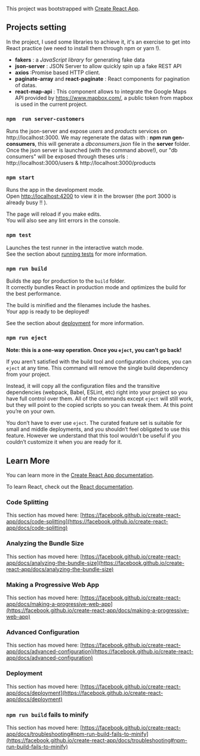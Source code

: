 This project was bootstrapped with [Create React App](https://github.com/facebook/create-react-app).

## Projects setting  
  In the project, I used some libraries to achieve it, it's an exercise to get into React practice (we need to install them through npm or yarn !).

 - <b>fakers</b> : a _JavaScript library_ for generating fake data 
 - <b>json-server</b> : JSON Server to allow quickly spin up a fake REST API
 - <b>axios</b> :Promise based HTTP client.
 - <b>paginate-array</b> and <b>react-paginate</b> : React components for pagination of datas.
 - <b>react-map-api</b> : This component allows to integrate the Google Maps API provided by https://www.mapbox.com/, a public token from mapbox is used in the current project.
  

### `npm  run server-customers`

Runs the json-server and expose *users*  and *products* services on http://localhost:3000.
We may regenerate the datas with : <b>npm run gen-consumers</b>, this will generate a  *dbconsumers.json* file in the <b>server</b> folder.
Once the json server is launched (with the command above!), our "db consumers" will be exposed through theses urls  : 
http://localhost:3000/users  & http://localhost:3000/products

### `npm start`

Runs the app in the development mode.\
Open [http://localhost:4200](http://localhost:4200) to view it in the browser (the port 3000 is already busy !! ).

The page will reload if you make edits.\
You will also see any lint errors in the console.

### `npm test`

Launches the test runner in the interactive watch mode.\
See the section about [running tests](https://facebook.github.io/create-react-app/docs/running-tests) for more information.

### `npm run build`

Builds the app for production to the `build` folder.\
It correctly bundles React in production mode and optimizes the build for the best performance.

The build is minified and the filenames include the hashes.\
Your app is ready to be deployed!

See the section about [deployment](https://facebook.github.io/create-react-app/docs/deployment) for more information.

### `npm run eject`

**Note: this is a one-way operation. Once you `eject`, you can’t go back!**

If you aren’t satisfied with the build tool and configuration choices, you can `eject` at any time. This command will remove the single build dependency from your project.

Instead, it will copy all the configuration files and the transitive dependencies (webpack, Babel, ESLint, etc) right into your project so you have full control over them. All of the commands except `eject` will still work, but they will point to the copied scripts so you can tweak them. At this point you’re on your own.

You don’t have to ever use `eject`. The curated feature set is suitable for small and middle deployments, and you shouldn’t feel obligated to use this feature. However we understand that this tool wouldn’t be useful if you couldn’t customize it when you are ready for it.

## Learn More

You can learn more in the [Create React App documentation](https://facebook.github.io/create-react-app/docs/getting-started).

To learn React, check out the [React documentation](https://reactjs.org/).

### Code Splitting

This section has moved here: [https://facebook.github.io/create-react-app/docs/code-splitting](https://facebook.github.io/create-react-app/docs/code-splitting)

### Analyzing the Bundle Size

This section has moved here: [https://facebook.github.io/create-react-app/docs/analyzing-the-bundle-size](https://facebook.github.io/create-react-app/docs/analyzing-the-bundle-size)

### Making a Progressive Web App

This section has moved here: [https://facebook.github.io/create-react-app/docs/making-a-progressive-web-app](https://facebook.github.io/create-react-app/docs/making-a-progressive-web-app)

### Advanced Configuration

This section has moved here: [https://facebook.github.io/create-react-app/docs/advanced-configuration](https://facebook.github.io/create-react-app/docs/advanced-configuration)

### Deployment

This section has moved here: [https://facebook.github.io/create-react-app/docs/deployment](https://facebook.github.io/create-react-app/docs/deployment)

### `npm run build` fails to minify

This section has moved here: [https://facebook.github.io/create-react-app/docs/troubleshooting#npm-run-build-fails-to-minify](https://facebook.github.io/create-react-app/docs/troubleshooting#npm-run-build-fails-to-minify)
